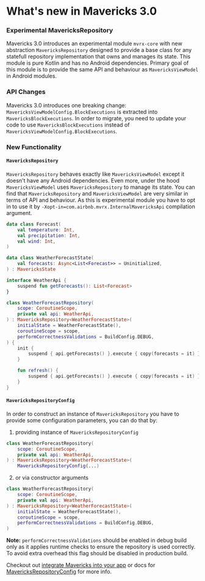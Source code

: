 # What's new in Mavericks 3.0

### Experimental MavericksRepository

Mavericks 3.0 introduces an experimental module `mvrx-core` with new abstraction `MavericksRepository` designed to provide a base class for any statefull repository implementation that owns and manages its state. This module is pure Kotlin and has no Android dependencies. Primary goal of this module is to provide the same API and behaviour as `MavericksViewModel` in Android modules.


### API Changes

Mavericks 3.0 introduces one breaking change: `MavericksViewModelConfig.BlockExecutions` is extracted into  `MavericksBlockExecutions`. In order to migrate, you need to update your code to use `MavericksBlockExecutions` instead of `MavericksViewModelConfig.BlockExecutions`.

### New Functionality

#### `MavericksRepository`

`MavericksRepository` behaves exactly like `MavericksViewModel` except it doesn't have any Android dependencies. Even more, under the hood `MavericksViewModel` uses `MavericksRepository` to manage its state. You can find that `MavericksRepository` and `MavericksViewModel` are very similar in terms of API and behaviour.
As this is experimental module you have to opt in to use it by `-Xopt-in=com.airbnb.mvrx.InternalMavericksApi` compilation argument.

```kotlin
data class Forecast(
    val temperature: Int,
    val precipitation: Int,
    val wind: Int,
)

data class WeatherForecastState(
    val forecasts: Async<List<Forecast>> = Uninitialized,
) : MavericksState

interface WeatherApi {
    suspend fun getForecasts(): List<Forecast>
}

class WeatherForecastRepository(
    scope: CoroutineScope,
    private val api: WeatherApi,
) : MavericksRepository<WeatherForecastState>(
    initialState = WeatherForecastState(),
    coroutineScope = scope,
    performCorrectnessValidations = BuildConfig.DEBUG,
) {
    init {
        suspend { api.getForecasts() }.execute { copy(forecasts = it) }
    }

    fun refresh() {
        suspend { api.getForecasts() }.execute { copy(forecasts = it) }
    }
}
```

#### `MavericksRepositoryConfig` 

In order to construct an instance of `MavericksRepository` you have to provide some configuration parameters, you can do that by:

1. providing instance of `MavericksRepositoryConfig`
```kotlin
class WeatherForecastRepository(
    scope: CoroutineScope,
    private val api: WeatherApi,
) : MavericksRepository<WeatherForecastState>(
    MavericksRepositoryConfig(...)
```

2. or via constructor arguments
```kotlin
class WeatherForecastRepository(
    scope: CoroutineScope,
    private val api: WeatherApi,
) : MavericksRepository<WeatherForecastState>(
    initialState = WeatherForecastState(),
    coroutineScope = scope,
    performCorrectnessValidations = BuildConfig.DEBUG,
)
```

**Note:** `performCorrectnessValidations` should be enabled in debug build only as it applies runtime checks to ensure the repository is used correctly.
To avoid extra overhead this flag should be disabled in production build.

Checkout out  [integrate Mavericks into your app](/debug-checks) or docs for [MavericksRepositoryConfig](https://github.com/airbnb/mavericks/blob/main/mvrx-core/src/main/kotlin/com/airbnb/mvrx/MavericksRepositoryConfig.kt) for more info.
